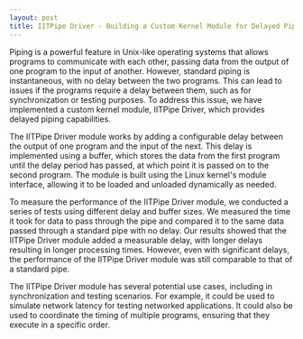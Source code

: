 ```yaml
---
layout: post
title: IITPipe Driver - Building a Custom Kernel Module for Delayed Piping
---
```


Piping is a powerful feature in Unix-like operating systems that allows programs to communicate with each other, passing data from the output of one program to the input of another. However, standard piping is instantaneous, with no delay between the two programs. This can lead to issues if the programs require a delay between them, such as for synchronization or testing purposes. To address this issue, we have implemented a custom kernel module, IITPipe Driver, which provides delayed piping capabilities.

The IITPipe Driver module works by adding a configurable delay between the output of one program and the input of the next. This delay is implemented using a buffer, which stores the data from the first program until the delay period has passed, at which point it is passed on to the second program. The module is built using the Linux kernel's module interface, allowing it to be loaded and unloaded dynamically as needed.

To measure the performance of the IITPipe Driver module, we conducted a series of tests using different delay and buffer sizes. We measured the time it took for data to pass through the pipe and compared it to the same data passed through a standard pipe with no delay. Our results showed that the IITPipe Driver module added a measurable delay, with longer delays resulting in longer processing times. However, even with significant delays, the performance of the IITPipe Driver module was still comparable to that of a standard pipe.

The IITPipe Driver module has several potential use cases, including in synchronization and testing scenarios. For example, it could be used to simulate network latency for testing networked applications. It could also be used to coordinate the timing of multiple programs, ensuring that they execute in a specific order.
